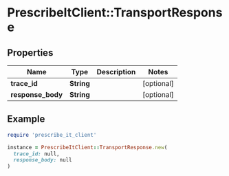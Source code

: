 # PrescribeItClient::TransportResponse

## Properties

| Name | Type | Description | Notes |
| ---- | ---- | ----------- | ----- |
| **trace_id** | **String** |  | [optional] |
| **response_body** | **String** |  | [optional] |

## Example

```ruby
require 'prescribe_it_client'

instance = PrescribeItClient::TransportResponse.new(
  trace_id: null,
  response_body: null
)
```

